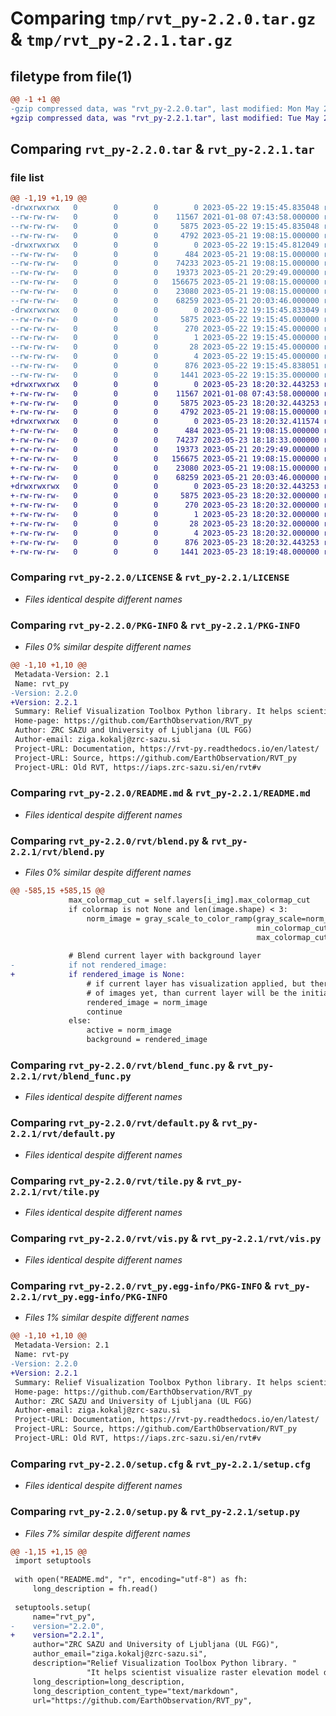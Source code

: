 # Comparing `tmp/rvt_py-2.2.0.tar.gz` & `tmp/rvt_py-2.2.1.tar.gz`

## filetype from file(1)

```diff
@@ -1 +1 @@
-gzip compressed data, was "rvt_py-2.2.0.tar", last modified: Mon May 22 19:15:45 2023, max compression
+gzip compressed data, was "rvt_py-2.2.1.tar", last modified: Tue May 23 18:20:32 2023, max compression
```

## Comparing `rvt_py-2.2.0.tar` & `rvt_py-2.2.1.tar`

### file list

```diff
@@ -1,19 +1,19 @@
-drwxrwxrwx   0        0        0        0 2023-05-22 19:15:45.835048 rvt_py-2.2.0/
--rw-rw-rw-   0        0        0    11567 2021-01-08 07:43:58.000000 rvt_py-2.2.0/LICENSE
--rw-rw-rw-   0        0        0     5875 2023-05-22 19:15:45.835048 rvt_py-2.2.0/PKG-INFO
--rw-rw-rw-   0        0        0     4792 2023-05-21 19:08:15.000000 rvt_py-2.2.0/README.md
-drwxrwxrwx   0        0        0        0 2023-05-22 19:15:45.812049 rvt_py-2.2.0/rvt/
--rw-rw-rw-   0        0        0      484 2023-05-21 19:08:15.000000 rvt_py-2.2.0/rvt/__init__.py
--rw-rw-rw-   0        0        0    74233 2023-05-21 19:08:15.000000 rvt_py-2.2.0/rvt/blend.py
--rw-rw-rw-   0        0        0    19373 2023-05-21 20:29:49.000000 rvt_py-2.2.0/rvt/blend_func.py
--rw-rw-rw-   0        0        0   156675 2023-05-21 19:08:15.000000 rvt_py-2.2.0/rvt/default.py
--rw-rw-rw-   0        0        0    23080 2023-05-21 19:08:15.000000 rvt_py-2.2.0/rvt/tile.py
--rw-rw-rw-   0        0        0    68259 2023-05-21 20:03:46.000000 rvt_py-2.2.0/rvt/vis.py
-drwxrwxrwx   0        0        0        0 2023-05-22 19:15:45.833049 rvt_py-2.2.0/rvt_py.egg-info/
--rw-rw-rw-   0        0        0     5875 2023-05-22 19:15:45.000000 rvt_py-2.2.0/rvt_py.egg-info/PKG-INFO
--rw-rw-rw-   0        0        0      270 2023-05-22 19:15:45.000000 rvt_py-2.2.0/rvt_py.egg-info/SOURCES.txt
--rw-rw-rw-   0        0        0        1 2023-05-22 19:15:45.000000 rvt_py-2.2.0/rvt_py.egg-info/dependency_links.txt
--rw-rw-rw-   0        0        0       28 2023-05-22 19:15:45.000000 rvt_py-2.2.0/rvt_py.egg-info/requires.txt
--rw-rw-rw-   0        0        0        4 2023-05-22 19:15:45.000000 rvt_py-2.2.0/rvt_py.egg-info/top_level.txt
--rw-rw-rw-   0        0        0      876 2023-05-22 19:15:45.838051 rvt_py-2.2.0/setup.cfg
--rw-rw-rw-   0        0        0     1441 2023-05-22 19:15:35.000000 rvt_py-2.2.0/setup.py
+drwxrwxrwx   0        0        0        0 2023-05-23 18:20:32.443253 rvt_py-2.2.1/
+-rw-rw-rw-   0        0        0    11567 2021-01-08 07:43:58.000000 rvt_py-2.2.1/LICENSE
+-rw-rw-rw-   0        0        0     5875 2023-05-23 18:20:32.443253 rvt_py-2.2.1/PKG-INFO
+-rw-rw-rw-   0        0        0     4792 2023-05-21 19:08:15.000000 rvt_py-2.2.1/README.md
+drwxrwxrwx   0        0        0        0 2023-05-23 18:20:32.411574 rvt_py-2.2.1/rvt/
+-rw-rw-rw-   0        0        0      484 2023-05-21 19:08:15.000000 rvt_py-2.2.1/rvt/__init__.py
+-rw-rw-rw-   0        0        0    74237 2023-05-23 18:18:33.000000 rvt_py-2.2.1/rvt/blend.py
+-rw-rw-rw-   0        0        0    19373 2023-05-21 20:29:49.000000 rvt_py-2.2.1/rvt/blend_func.py
+-rw-rw-rw-   0        0        0   156675 2023-05-21 19:08:15.000000 rvt_py-2.2.1/rvt/default.py
+-rw-rw-rw-   0        0        0    23080 2023-05-21 19:08:15.000000 rvt_py-2.2.1/rvt/tile.py
+-rw-rw-rw-   0        0        0    68259 2023-05-21 20:03:46.000000 rvt_py-2.2.1/rvt/vis.py
+drwxrwxrwx   0        0        0        0 2023-05-23 18:20:32.443253 rvt_py-2.2.1/rvt_py.egg-info/
+-rw-rw-rw-   0        0        0     5875 2023-05-23 18:20:32.000000 rvt_py-2.2.1/rvt_py.egg-info/PKG-INFO
+-rw-rw-rw-   0        0        0      270 2023-05-23 18:20:32.000000 rvt_py-2.2.1/rvt_py.egg-info/SOURCES.txt
+-rw-rw-rw-   0        0        0        1 2023-05-23 18:20:32.000000 rvt_py-2.2.1/rvt_py.egg-info/dependency_links.txt
+-rw-rw-rw-   0        0        0       28 2023-05-23 18:20:32.000000 rvt_py-2.2.1/rvt_py.egg-info/requires.txt
+-rw-rw-rw-   0        0        0        4 2023-05-23 18:20:32.000000 rvt_py-2.2.1/rvt_py.egg-info/top_level.txt
+-rw-rw-rw-   0        0        0      876 2023-05-23 18:20:32.443253 rvt_py-2.2.1/setup.cfg
+-rw-rw-rw-   0        0        0     1441 2023-05-23 18:19:48.000000 rvt_py-2.2.1/setup.py
```

### Comparing `rvt_py-2.2.0/LICENSE` & `rvt_py-2.2.1/LICENSE`

 * *Files identical despite different names*

### Comparing `rvt_py-2.2.0/PKG-INFO` & `rvt_py-2.2.1/PKG-INFO`

 * *Files 0% similar despite different names*

```diff
@@ -1,10 +1,10 @@
 Metadata-Version: 2.1
 Name: rvt_py
-Version: 2.2.0
+Version: 2.2.1
 Summary: Relief Visualization Toolbox Python library. It helps scientist visualize raster elevation model datasets. 
 Home-page: https://github.com/EarthObservation/RVT_py
 Author: ZRC SAZU and University of Ljubljana (UL FGG)
 Author-email: ziga.kokalj@zrc-sazu.si
 Project-URL: Documentation, https://rvt-py.readthedocs.io/en/latest/
 Project-URL: Source, https://github.com/EarthObservation/RVT_py
 Project-URL: Old RVT, https://iaps.zrc-sazu.si/en/rvt#v
```

### Comparing `rvt_py-2.2.0/README.md` & `rvt_py-2.2.1/README.md`

 * *Files identical despite different names*

### Comparing `rvt_py-2.2.0/rvt/blend.py` & `rvt_py-2.2.1/rvt/blend.py`

 * *Files 0% similar despite different names*

```diff
@@ -585,15 +585,15 @@
             max_colormap_cut = self.layers[i_img].max_colormap_cut
             if colormap is not None and len(image.shape) < 3:
                 norm_image = gray_scale_to_color_ramp(gray_scale=norm_image, colormap=colormap, output_8bit=False,
                                                       min_colormap_cut=min_colormap_cut,
                                                       max_colormap_cut=max_colormap_cut)
 
             # Blend current layer with background layer
-            if not rendered_image:
+            if rendered_image is None:
                 # if current layer has visualization applied, but there has been no rendering
                 # of images yet, than current layer will be the initial value of rendered_image
                 rendered_image = norm_image
                 continue
             else:
                 active = norm_image
                 background = rendered_image
```

### Comparing `rvt_py-2.2.0/rvt/blend_func.py` & `rvt_py-2.2.1/rvt/blend_func.py`

 * *Files identical despite different names*

### Comparing `rvt_py-2.2.0/rvt/default.py` & `rvt_py-2.2.1/rvt/default.py`

 * *Files identical despite different names*

### Comparing `rvt_py-2.2.0/rvt/tile.py` & `rvt_py-2.2.1/rvt/tile.py`

 * *Files identical despite different names*

### Comparing `rvt_py-2.2.0/rvt/vis.py` & `rvt_py-2.2.1/rvt/vis.py`

 * *Files identical despite different names*

### Comparing `rvt_py-2.2.0/rvt_py.egg-info/PKG-INFO` & `rvt_py-2.2.1/rvt_py.egg-info/PKG-INFO`

 * *Files 1% similar despite different names*

```diff
@@ -1,10 +1,10 @@
 Metadata-Version: 2.1
 Name: rvt-py
-Version: 2.2.0
+Version: 2.2.1
 Summary: Relief Visualization Toolbox Python library. It helps scientist visualize raster elevation model datasets. 
 Home-page: https://github.com/EarthObservation/RVT_py
 Author: ZRC SAZU and University of Ljubljana (UL FGG)
 Author-email: ziga.kokalj@zrc-sazu.si
 Project-URL: Documentation, https://rvt-py.readthedocs.io/en/latest/
 Project-URL: Source, https://github.com/EarthObservation/RVT_py
 Project-URL: Old RVT, https://iaps.zrc-sazu.si/en/rvt#v
```

### Comparing `rvt_py-2.2.0/setup.cfg` & `rvt_py-2.2.1/setup.cfg`

 * *Files identical despite different names*

### Comparing `rvt_py-2.2.0/setup.py` & `rvt_py-2.2.1/setup.py`

 * *Files 7% similar despite different names*

```diff
@@ -1,15 +1,15 @@
 import setuptools
 
 with open("README.md", "r", encoding="utf-8") as fh:
     long_description = fh.read()
 
 setuptools.setup(
     name="rvt_py",
-    version="2.2.0",
+    version="2.2.1",
     author="ZRC SAZU and University of Ljubljana (UL FGG)",
     author_email="ziga.kokalj@zrc-sazu.si",
     description="Relief Visualization Toolbox Python library. "
                 "It helps scientist visualize raster elevation model datasets. ",
     long_description=long_description,
     long_description_content_type="text/markdown",
     url="https://github.com/EarthObservation/RVT_py",
```

